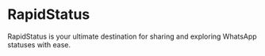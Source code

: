 # RapidStatus
RapidStatus is your ultimate destination for sharing and exploring WhatsApp statuses with ease.
